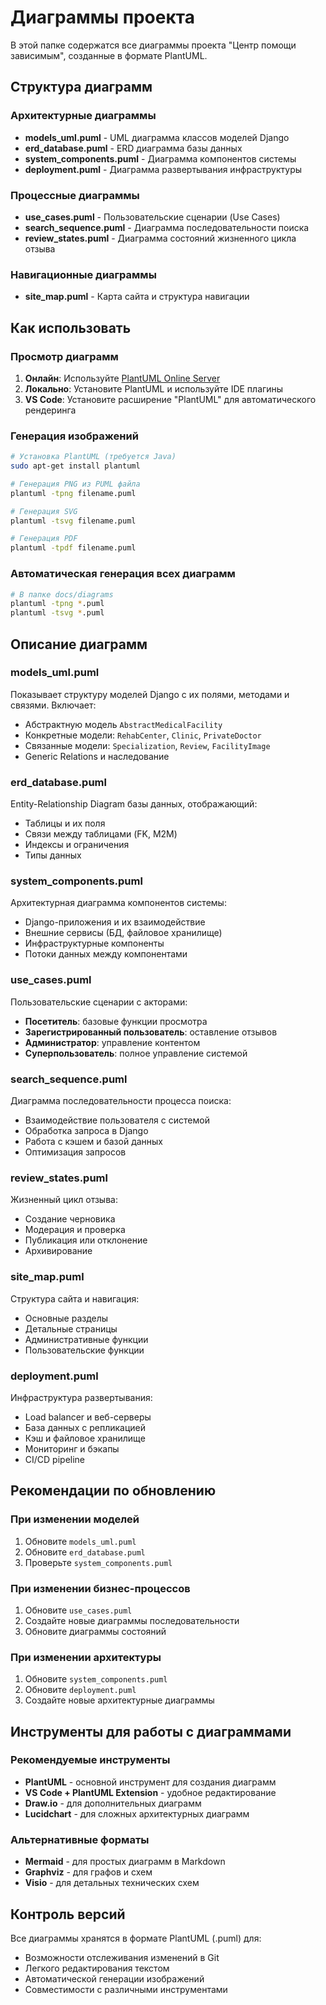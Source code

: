 # Диаграммы проекта

В этой папке содержатся все диаграммы проекта "Центр помощи зависимым", созданные в формате PlantUML.

## Структура диаграмм

### Архитектурные диаграммы

- **models_uml.puml** - UML диаграмма классов моделей Django
- **erd_database.puml** - ERD диаграмма базы данных
- **system_components.puml** - Диаграмма компонентов системы
- **deployment.puml** - Диаграмма развертывания инфраструктуры

### Процессные диаграммы

- **use_cases.puml** - Пользовательские сценарии (Use Cases)
- **search_sequence.puml** - Диаграмма последовательности поиска
- **review_states.puml** - Диаграмма состояний жизненного цикла отзыва

### Навигационные диаграммы

- **site_map.puml** - Карта сайта и структура навигации

## Как использовать

### Просмотр диаграмм

1. **Онлайн**: Используйте [PlantUML Online Server](http://www.plantuml.com/plantuml/uml/)
2. **Локально**: Установите PlantUML и используйте IDE плагины
3. **VS Code**: Установите расширение "PlantUML" для автоматического рендеринга

### Генерация изображений

```bash
# Установка PlantUML (требуется Java)
sudo apt-get install plantuml

# Генерация PNG из PUML файла
plantuml -tpng filename.puml

# Генерация SVG
plantuml -tsvg filename.puml

# Генерация PDF
plantuml -tpdf filename.puml
```

### Автоматическая генерация всех диаграмм

```bash
# В папке docs/diagrams
plantuml -tpng *.puml
plantuml -tsvg *.puml
```

## Описание диаграмм

### models_uml.puml

Показывает структуру моделей Django с их полями, методами и связями. Включает:

- Абстрактную модель `AbstractMedicalFacility`
- Конкретные модели: `RehabCenter`, `Clinic`, `PrivateDoctor`
- Связанные модели: `Specialization`, `Review`, `FacilityImage`
- Generic Relations и наследование

### erd_database.puml

Entity-Relationship Diagram базы данных, отображающий:

- Таблицы и их поля
- Связи между таблицами (FK, M2M)
- Индексы и ограничения
- Типы данных

### system_components.puml

Архитектурная диаграмма компонентов системы:

- Django-приложения и их взаимодействие
- Внешние сервисы (БД, файловое хранилище)
- Инфраструктурные компоненты
- Потоки данных между компонентами

### use_cases.puml

Пользовательские сценарии с акторами:

- **Посетитель**: базовые функции просмотра
- **Зарегистрированный пользователь**: оставление отзывов
- **Администратор**: управление контентом
- **Суперпользователь**: полное управление системой

### search_sequence.puml

Диаграмма последовательности процесса поиска:

- Взаимодействие пользователя с системой
- Обработка запроса в Django
- Работа с кэшем и базой данных
- Оптимизация запросов

### review_states.puml

Жизненный цикл отзыва:

- Создание черновика
- Модерация и проверка
- Публикация или отклонение
- Архивирование

### site_map.puml

Структура сайта и навигация:

- Основные разделы
- Детальные страницы
- Административные функции
- Пользовательские функции

### deployment.puml

Инфраструктура развертывания:

- Load balancer и веб-серверы
- База данных с репликацией
- Кэш и файловое хранилище
- Мониторинг и бэкапы
- CI/CD pipeline

## Рекомендации по обновлению

### При изменении моделей

1. Обновите `models_uml.puml`
2. Обновите `erd_database.puml`
3. Проверьте `system_components.puml`

### При изменении бизнес-процессов

1. Обновите `use_cases.puml`
2. Создайте новые диаграммы последовательности
3. Обновите диаграммы состояний

### При изменении архитектуры

1. Обновите `system_components.puml`
2. Обновите `deployment.puml`
3. Создайте новые архитектурные диаграммы

## Инструменты для работы с диаграммами

### Рекомендуемые инструменты

- **PlantUML** - основной инструмент для создания диаграмм
- **VS Code + PlantUML Extension** - удобное редактирование
- **Draw.io** - для дополнительных диаграмм
- **Lucidchart** - для сложных архитектурных диаграмм

### Альтернативные форматы

- **Mermaid** - для простых диаграмм в Markdown
- **Graphviz** - для графов и схем
- **Visio** - для детальных технических схем

## Контроль версий

Все диаграммы хранятся в формате PlantUML (.puml) для:

- Возможности отслеживания изменений в Git
- Легкого редактирования текстом
- Автоматической генерации изображений
- Совместимости с различными инструментами
